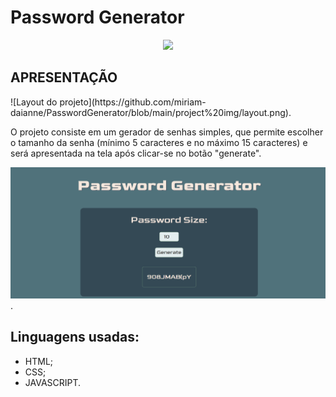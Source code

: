 <h1>Password Generator</h1>
<p align="center">
<img loading="lazy" src="https://img.shields.io/badge/Concluded - Status?style=for-the-badge&label=Status&labelColor=%23EEEDEB&color=%2386C8BC"/>
</p>

<h2>APRESENTAÇÃO</h2>
![Layout do projeto](https://github.com/miriam-daianne/PasswordGenerator/blob/main/project%20img/layout.png).

O projeto consiste em um gerador de senhas simples, que permite escolher o tamanho da senha (mínimo 5 caracteres e no máximo 15 caracteres) e será apresentada na tela após clicar-se no botão "generate".

![Exemplo de utilização do projeto](https://github.com/miriam-daianne/PasswordGenerator/blob/main/project%20img/exemple.png).
<h2>Linguagens usadas:</h2>
<ul>
<li>HTML;</li>
<li>CSS;</li>
<li>JAVASCRIPT.</li>
</ul>
